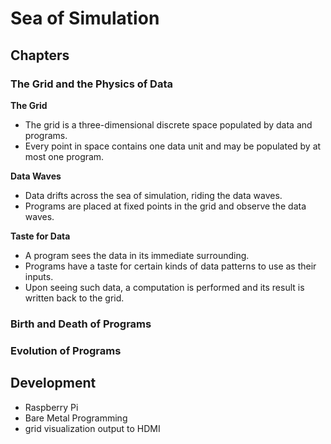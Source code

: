 # Sea of Simulation

## Chapters

### The Grid and the Physics of Data

**The Grid**
* The grid is a three-dimensional discrete space populated by data and programs.
* Every point in space contains one data unit and may be populated by at most one program.

**Data Waves**
* Data drifts across the sea of simulation, riding the data waves.
* Programs are placed at fixed points in the grid and observe the data waves.

**Taste for Data**
* A program sees the data in its immediate surrounding.
* Programs have a taste for certain kinds of data patterns to use as their inputs.
* Upon seeing such data, a computation is performed and its result is written back to the grid.

### Birth and Death of Programs

### Evolution of Programs

## Development

* Raspberry Pi
* Bare Metal Programming
* grid visualization output to HDMI

